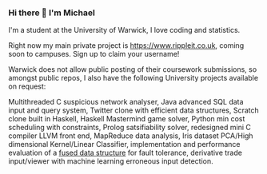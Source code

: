 ### Hi there 👋 I'm Michael

I'm a student at the University of Warwick, I love coding and statistics.

Right now my main private project is https://www.rippleit.co.uk, coming soon to campuses. Sign up to claim your username!

Warwick does not allow public posting of their coursework submissions, so amongst public repos, I also have the following University projects available on request:

Multithreaded C suspicious network analyser, Java advanced SQL data input and query system, Twitter clone with efficient data structures, Scratch clone built in Haskell, Haskell Mastermind game solver, Python min cost scheduling with constraints, Prolog satsifiability solver, redesigned mini C compiler LLVM front end, MapReduce data analysis, Iris dataset PCA/High dimensional Kernel/Linear Classifier, implementation and performance evaluation of a [fused data structure](http://users.ece.utexas.edu/~garg/dist/tpds12.pdf) for fault tolerance, derivative trade input/viewer with machine learning erroneous input detection.

